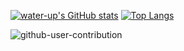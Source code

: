 
[![water-up's GitHub stats](https://github-readme-stats.vercel.app/api?username=water-up&theme=vue-dark&show_icons=true)](https://github.com/water-up/github-readme-stats)
[![Top Langs](https://github-readme-stats.vercel.app/api/top-langs/?username=water-up&theme=vue-dark&show_icons=true&layout=compact)](https://github.com/water-up/github-readme-stats)



![github-user-contribution](https://user-images.githubusercontent.com/112637863/206190510-4f1b7fbe-0438-4a30-b967-07b6fdf76752.svg)
